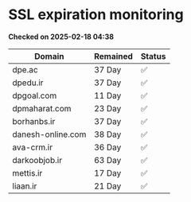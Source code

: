 # SSL expiration monitoring

**Checked on 2025-02-18 04:38**

| Domain | Remained | Status       |
|--------|----------|--------------|
| dpe.ac     | 37 Day   | ✅ |
| dpedu.ir     | 37 Day   | ✅ |
| dpgoal.com     | 11 Day   | ✅ |
| dpmaharat.com     | 23 Day   | ✅ |
| borhanbs.ir     | 37 Day   | ✅ |
| danesh-online.com     | 38 Day   | ✅ |
| ava-crm.ir     | 36 Day   | ✅ |
| darkoobjob.ir     | 63 Day   | ✅ |
| mettis.ir     | 17 Day   | ✅ |
| liaan.ir     | 21 Day   | ✅ |
